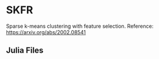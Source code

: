 # SKFR
Sparse k-means clustering with feature selection. Reference: https://arxiv.org/abs/2002.08541

## Julia Files

